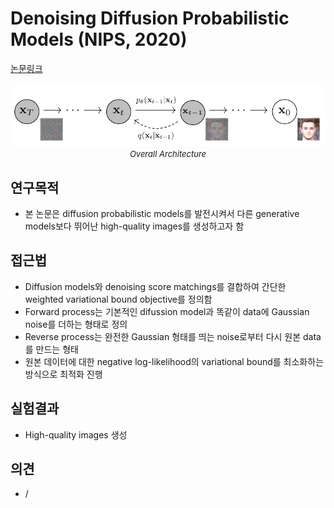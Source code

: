 # Denoising Diffusion Probabilistic Models (NIPS, 2020)

[논문링크](https://proceedings.neurips.cc/paper/2020/hash/4c5bcfec8584af0d967f1ab10179ca4b-Abstract.html)

<p align="center">
    <img width="600" alt='fig1' src="./img/08_09_01.png?raw=true"></br>
    <em><font size=2>Overall Architecture</font></em>
</p>

## 연구목적
- 본 논문은 diffusion probabilistic models를 발전시켜서 다른 generative models보다 뛰어난 high-quality images를 생성하고자 함

## 접근법
- Diffusion models와 denoising score matchings를 결합하여 간단한 weighted variational bound objective를 정의함
- Forward process는 기본적인 difussion model과 똑같이 data에 Gaussian noise를 더하는 형태로 정의
- Reverse process는 완전한 Gaussian 형태를 띄는 noise로부터 다시 원본 data를 만드는 형태
- 원본 데이터에 대한 negative log-likelihood의 variational bound를 최소화하는 방식으로 최적화 진행

## 실험결과
- High-quality images 생성

## 의견
- /